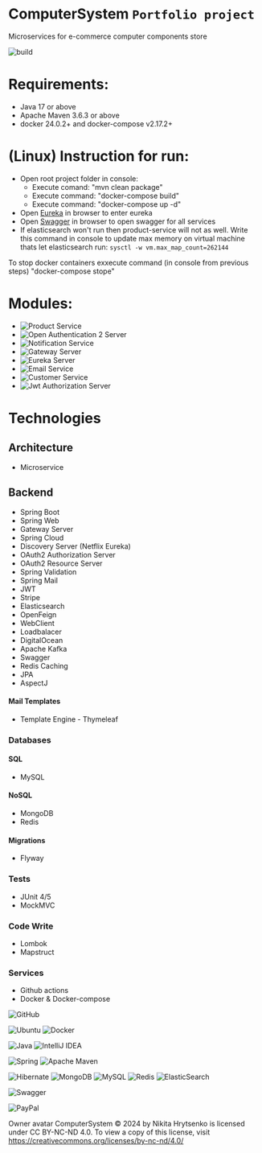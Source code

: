 # ComputerSystem ``Portfolio project``
Microservices for e-commerce computer components store

![build](https://img.shields.io/github/actions/workflow/status/iNikitaGricenko/ComputerSystem/build.yml?style=for-the-badge/badge.svg)
<br>

# Requirements:
- Java 17 or above
- Apache Maven 3.6.3 or above
- docker 24.0.2+ and docker-compose v2.17.2+

# (Linux) Instruction for run: 
* Open root project folder in console:
  - Execute comand: "mvn clean package"
  - Execute command: "docker-compose build"
  - Execute command: "docker-compose up -d"
* Open [Eureka](http://localhost:8761/) in browser to enter eureka
* Open [Swagger](http://localhost:8080/webjars/swagger-ui/index.html) in browser to open swagger for all services
* If elasticsearch won't run then product-service will not as well. Write this command in console to update max memory on virtual machine thats let elasticsearch run: `sysctl -w vm.max_map_count=262144`

To stop docker containers exxecute command (in console from previous steps) "docker-compose stope"

# Modules:
* ![Product Service](ProductService)
* ![Open Authentication 2 Server](OAuth2)
* ![Notification Service](NotificationService)
* ![Gateway Server](Gateway)
* ![Eureka Server](Eureka)
* ![Email Service](EmailServiceM)
* ![Customer Service](CustomerService)
* ![Jwt Authorization Server](AuthorizationServer)

# Technologies

## Architecture
* Microservice

## Backend
* Spring Boot
* Spring Web
* Gateway Server
* Spring Cloud
* Discovery Server (Netflix Eureka)
* OAuth2 Authorization Server
* OAuth2 Resource Server
* Spring Validation
* Spring Mail
* JWT
* Stripe
* Elasticsearch
* OpenFeign
* WebClient
* Loadbalacer
* DigitalOcean
* Apache Kafka
* Swagger
* Redis Caching
* JPA
* AspectJ

#### Mail Templates
* Template Engine - Thymeleaf

### Databases
#### SQL
* MySQL

#### NoSQL
* MongoDB
* Redis

#### Migrations
* Flyway

### Tests
* JUnit 4/5
* MockMVC

### Code Write
* Lombok
* Mapstruct

### Services
* Github actions
* Docker & Docker-compose

![GitHub](https://img.shields.io/badge/github-%23121011.svg?style=for-the-badge&logo=github&logoColor=white)

![Ubuntu](https://img.shields.io/badge/Ubuntu-E95420?style=for-the-badge&logo=ubuntu&logoColor=white)
![Docker](https://img.shields.io/badge/docker-%230db7ed.svg?style=for-the-badge&logo=docker&logoColor=white)

![Java](https://img.shields.io/badge/java-%23ED8B00.svg?style=for-the-badge&logo=openjdk&logoColor=white)
![IntelliJ IDEA](https://img.shields.io/badge/IntelliJIDEA-000000.svg?style=for-the-badge&logo=intellij-idea&logoColor=white)

![Spring](https://img.shields.io/badge/spring-%236DB33F.svg?style=for-the-badge&logo=spring&logoColor=white)
![Apache Maven](https://img.shields.io/badge/Apache%20Maven-C71A36?style=for-the-badge&logo=Apache%20Maven&logoColor=white)

![Hibernate](https://img.shields.io/badge/Hibernate-59666C?style=for-the-badge&logo=Hibernate&logoColor=white)
![MongoDB](https://img.shields.io/badge/MongoDB-%234ea94b.svg?style=for-the-badge&logo=mongodb&logoColor=white)
![MySQL](https://img.shields.io/badge/mysql-%2300f.svg?style=for-the-badge&logo=mysql&logoColor=white)
![Redis](https://img.shields.io/badge/redis-%23DD0031.svg?style=for-the-badge&logo=redis&logoColor=white)
![ElasticSearch](https://img.shields.io/badge/-ElasticSearch-005571?style=for-the-badge&logo=elasticsearch)

![Swagger](https://img.shields.io/badge/-Swagger-%23Clojure?style=for-the-badge&logo=swagger&logoColor=white)

![PayPal](https://img.shields.io/badge/PayPal-00457C?style=for-the-badge&logo=paypal&logoColor=white)


Owner avatar ComputerSystem © 2024 by Nikita Hrytsenko is licensed under CC BY-NC-ND 4.0. To view a copy of this license, visit https://creativecommons.org/licenses/by-nc-nd/4.0/
